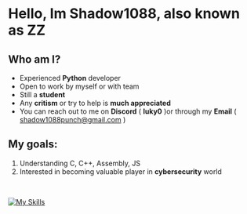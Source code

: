 # Hello, Im Shadow1088, also known as ZZ

## Who am I?
*  Experienced **Python** developer
*  Open to work by myself or with team
*  Still a **student**
*  Any **critism** or try to help is **much appreciated**
*  You can reach out to me on **Discord** ( **luky0** )or through my **Email** ( shadow1088punch@gmail.com )

## My goals:
1. Understanding C, C++, Assembly, JS
2. Interested in becoming valuable player in **cybersecurity** world

<br>

[![My Skills](https://skillicons.dev/icons?i=python,html,css,c)](https://skillicons.dev)




